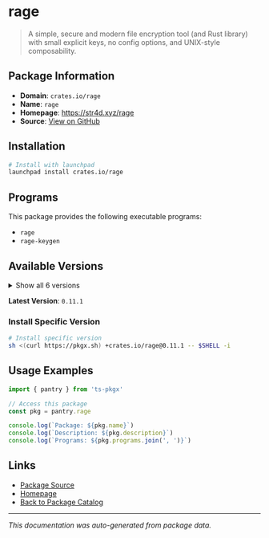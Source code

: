 # rage

> A simple, secure and modern file encryption tool (and Rust library) with small explicit keys, no config options, and UNIX-style composability.

## Package Information

- **Domain**: `crates.io/rage`
- **Name**: `rage`
- **Homepage**: https://str4d.xyz/rage
- **Source**: [View on GitHub](https://github.com/pkgxdev/pantry/tree/main/projects/crates.io/rage/package.yml)

## Installation

```bash
# Install with launchpad
launchpad install crates.io/rage
```

## Programs

This package provides the following executable programs:

- `rage`
- `rage-keygen`

## Available Versions

<details>
<summary>Show all 6 versions</summary>

- `0.11.1`, `0.11.0`, `0.10.1`, `0.10.0`, `0.9.3`
- `0.9.2`

</details>

**Latest Version**: `0.11.1`

### Install Specific Version

```bash
# Install specific version
sh <(curl https://pkgx.sh) +crates.io/rage@0.11.1 -- $SHELL -i
```

## Usage Examples

```typescript
import { pantry } from 'ts-pkgx'

// Access this package
const pkg = pantry.rage

console.log(`Package: ${pkg.name}`)
console.log(`Description: ${pkg.description}`)
console.log(`Programs: ${pkg.programs.join(', ')}`)
```

## Links

- [Package Source](https://github.com/pkgxdev/pantry/tree/main/projects/crates.io/rage/package.yml)
- [Homepage](https://str4d.xyz/rage)
- [Back to Package Catalog](../../../package-catalog.md)

---

*This documentation was auto-generated from package data.*
